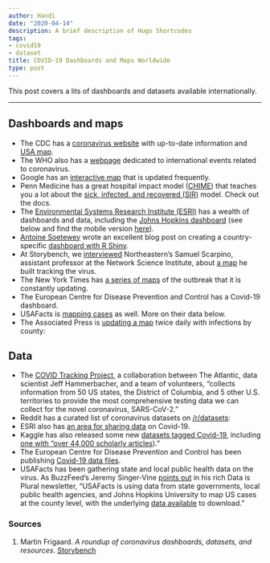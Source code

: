 ```yaml
---
author: Handi
date: "2020-04-14"
description: A brief description of Hugo Shortcodes
tags:
- covid19
- dataset
title: COVID-19 Dashboards and Maps Worldwide
type: post
---
```


This post covers a lits of dashboards and datasets available internationally.
<!--more-->
---

## Dashboards and maps
* The CDC has a [coronavirus website](https://www.cdc.gov/coronavirus/2019-ncov/index.html) with up-to-date information and [USA map](https://www.cdc.gov/coronavirus/2019-ncov/cases-updates/cases-in-us.html). 
* The WHO also has a [webpage](https://www.who.int/emergencies/diseases/novel-coronavirus-2019/events-as-they-happen) dedicated to international events related to coronavirus.
* Google has an [interactive map](https://google.org/crisisresponse/covid19-map) that is updated frequently.
* Penn Medicine has a great hospital impact model ([CHIME](https://penn-chime.phl.io/)) that teaches you a lot about the [sick, infected, and recovered (SIR)](https://mathworld.wolfram.com/SIRModel.html) model. Check out the docs. 
* The [Environmental Systems Research Institute (ESRI)](https://coronavirus-resources.esri.com/) has a wealth of dashboards and data, including the [Johns Hopkins dashboard](https://www.arcgis.com/apps/opsdashboard/index.html#/bda7594740fd40299423467b48e9ecf6) (see below and find the mobile version [here](https://www.arcgis.com/apps/opsdashboard/index.html#/85320e2ea5424dfaaa75ae62e5c06e61)).
* [Antoine Soetewey](https://www.linkedin.com/in/antoinesoetewey) wrote an excellent blog post on creating a country-specific [dashboard with R Shiny](https://www.statsandr.com/blog/how-to-create-a-simple-coronavirus-dashboard-specific-to-your-country-in-r/).
* At Storybench, we [interviewed](https://www.storybench.org/how-northeasterns-samuel-scarpino-built-a-live-map-tracking-the-coronavirus-outbreak/) Northeastern’s Samuel Scarpino, assistant professor at the Network Science Institute, about [a map](https://www.healthmap.org/covid-19/) he built tracking the virus.
* The New York Times has [a series of maps](https://www.nytimes.com/interactive/2020/world/coronavirus-maps.html?action=click&module=Top%20Stories&pgtype=Homepage&action=click&module=Spotlight&pgtype=Homepage) of the outbreak that it is constantly updating.
* The European Centre for Disease Prevention and Control has a Covid-19 dashboard.
* USAFacts is [mapping cases](https://qap.ecdc.europa.eu/public/extensions/COVID-19/COVID-19.html) as well. More on their data below.
* The Associated Press is [updating a map](https://abcnews.go.com/US/wireStory/tracking-coronavirus-outbreak-us-69797159) twice daily with infections by county:

## Data
* The [COVID Tracking Project](https://covidtracking.com/), a collaboration between The Atlantic, data scientist Jeff Hammerbacher, and a team of volunteers, “collects information from 50 US states, the District of Columbia, and 5 other U.S. territories to provide the most comprehensive testing data we can collect for the novel coronavirus, SARS-CoV-2.”
* Reddit has a curated list of coronavirus datasets on [/r/datasets](https://www.reddit.com/r/datasets/comments/exnzrd/coronavirus_datasets/):
* ESRI also has [an area for sharing data](https://disasterresponse.maps.arcgis.com/home/group.html?id=e0140dbc514b48b5b90c351740c14639#overview) on Covid-19.
* Kaggle has also released some new [datasets tagged Covid-19](https://www.kaggle.com/tags/covid19), including [one with “over 44,000 scholarly articles](https://www.kaggle.com/allen-institute-for-ai/CORD-19-research-challenge)).”
* The European Centre for Disease Prevention and Control has been publishing [Covid-19 data files](https://www.ecdc.europa.eu/en/publications-data/download-todays-data-geographic-distribution-covid-19-cases-worldwide).
* USAFacts has been gathering state and local public health data on the virus. As BuzzFeed’s Jeremy Singer-Vine [points out](https://tinyletter.com/data-is-plural/letters/data-is-plural-2020-03-25-edition) in his rich Data is Plural newsletter, “USAFacts is using data from state governments, local public health agencies, and Johns Hopkins University to map US cases at the county level, with the underlying [data available](https://usafacts.org/visualizations/coronavirus-covid-19-spread-map/) to download.”


### Sources
1. Martin Frigaard. *A roundup of coronavirus dashboards, datasets, and resources*. [Storybench](https://www.storybench.org/a-roundup-of-coronavirus-dashboards-datasets-and-resources/)
